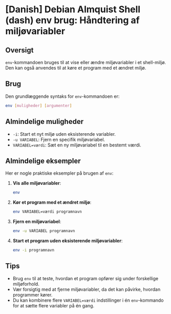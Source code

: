 # [Danish] Debian Almquist Shell (dash) env brug: Håndtering af miljøvariabler

## Oversigt
`env`-kommandoen bruges til at vise eller ændre miljøvariabler i et shell-miljø. Den kan også anvendes til at køre et program med et ændret miljø.

## Brug
Den grundlæggende syntaks for `env`-kommandoen er:

```bash
env [muligheder] [argumenter]
```

## Almindelige muligheder
- `-i`: Start et nyt miljø uden eksisterende variabler.
- `-u VARIABEL`: Fjern en specifik miljøvariabel.
- `VARIABEL=værdi`: Sæt en ny miljøvariabel til en bestemt værdi.

## Almindelige eksempler
Her er nogle praktiske eksempler på brugen af `env`:

1. **Vis alle miljøvariabler**:
   ```bash
   env
   ```

2. **Kør et program med et ændret miljø**:
   ```bash
   env VARIABEL=værdi programnavn
   ```

3. **Fjern en miljøvariabel**:
   ```bash
   env -u VARIABEL programnavn
   ```

4. **Start et program uden eksisterende miljøvariabler**:
   ```bash
   env -i programnavn
   ```

## Tips
- Brug `env` til at teste, hvordan et program opfører sig under forskellige miljøforhold.
- Vær forsigtig med at fjerne miljøvariabler, da det kan påvirke, hvordan programmer kører.
- Du kan kombinere flere `VARIABEL=værdi` indstillinger i én `env`-kommando for at sætte flere variabler på én gang.